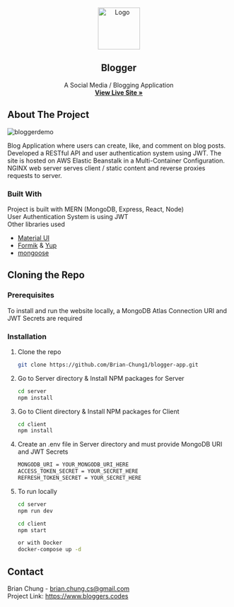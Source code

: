 <br />
<p align="center">
  <img src="https://user-images.githubusercontent.com/65573413/114147234-5a8f7200-98cd-11eb-85ad-b7e2a08aaaff.png" alt="Logo" width="95" height="95">

  <h2 align="center">Blogger</h1>

  <p align="center">
    A Social Media / Blogging Application
    <br />
      <a href="https://www.bloggers.codes/">
        <strong>View Live Site »</strong>
      </a>
    <br />
  </p>
</p>

<!-- ABOUT THE PROJECT -->

## About The Project

![bloggerdemo](https://user-images.githubusercontent.com/65573413/114148783-01284280-98cf-11eb-8317-672c969cb9ea.gif)

Blog Application where users can create, like, and comment on blog posts. Developed a RESTful API and user authentication system using JWT. The site is hosted on AWS Elastic Beanstalk in a Multi-Container Configuration. NGINX web server serves client / static content and reverse proxies requests to server.

### Built With

Project is built with MERN (MongoDB, Express, React, Node) \
User Authentication System is using JWT \
Other libraries used

- [Material UI](https://github.com/mui-org/material-ui)
- [Formik](https://github.com/formium/formik) & [Yup](https://github.com/jquense/yup)
- [mongoose](https://github.com/Automattic/mongoose)

<!-- GETTING STARTED -->

## Cloning the Repo

### Prerequisites

To install and run the website locally, a MongoDB Atlas Connection URI and JWT Secrets are required

### Installation

1.  Clone the repo
    ```sh
    git clone https://github.com/Brian-Chung1/blogger-app.git
    ```
2.  Go to Server directory & Install NPM packages for Server
    ```sh
    cd server
    npm install
    ```
3.  Go to Client directory & Install NPM packages for Client
    ```sh
    cd client
    npm install
    ```
4.  Create an .env file in Server directory and must provide MongoDB URI and JWT Secrets
    ```sh
    MONGODB_URI = YOUR_MONGODB_URI_HERE
    ACCESS_TOKEN_SECRET = YOUR_SECRET_HERE
    REFRESH_TOKEN_SECRET = YOUR_SECRET_HERE
    ```
5.  To run locally

    ```sh
    cd server
    npm run dev

    cd client
    npm start

    or with Docker
    docker-compose up -d
    ```

    <!-- CONTACT -->

## Contact

Brian Chung - brian.chung.cs@gmail.com \
Project Link: https://www.bloggers.codes
